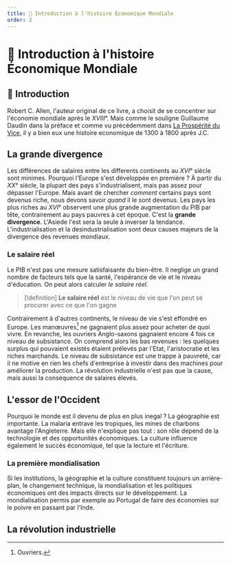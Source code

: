 ```yaml
---
title: 📗 Introduction à l'histoire Économique Mondiale
order: 3
---
```

<!--
COMMENTAIRE POUR LES ÉDITEURS
——————————————————-
La structure de cette fiche n'est pas encore parfaite. Je cherche toujours un certain équilibre avec les émojis, la syntaxe, etc.
Si vous souhaitez participer à la rédaction de fiches, donnez moi votre avis ! J'aimerais bien trouver une façon relativement uniforme d'écrire.

Ce commentaire ne sera pas affiché sur la page (sauf en mode édition).
-->

# 📗 Introduction à l'histoire Économique Mondiale

## 📌 Introduction

Robert C. Allen, l'auteur original de ce livre, a choisit de se concentrer sur l'économie mondiale après le $XVIII$°. Mais comme le souligne Guillaume Daudin dans la préface et comme vu précédemment dans [La Prospérité du Vice](./la-prosperite-du-vice), il y a bien eux une histoire economique de 1300 à 1800 après J.C.

## La grande divergence

Les différences de salaires entre les differents continents au $XVI$° siècle sont minimes. Pourquoi l'Europe s'est développée en première ? À partir du $XX$° siècle, la plupart des pays s'industrialisent, mais pas assez pour dépasser l'Europe. Mais avant de chercher *comment* certains pays sont devenus riche, nous devons savoir *quand* il le sont devenus. Les pays les plus riches au $XVI$° observent une plus grande augmentation du PIB par tête, contrairement au pays pauvres à cet époque. C'est la **grande divergence**. L'Asiede l'est sera la seule à inverser la tendance. L'industrialisation et la desindustrialisation sont deux causes majeurs de la divergence des revenues mondiaux. 

### Le salaire réel

Le PIB n'est pas une mesure satisfaisante du bien-être. Il neglige un grand nombre de facteurs tels que la santé, l'espérance de vie et le niveau d'éducation. On peut alors calculer *le salaire réel*.

> [!definition]
> **Le salaire réel** est le niveau de vie que l'on peut se procurer avec ce que l'on gagne

Contrairement à d'autres continents, le niveau de vie s'est effondré en Europe. Les manœuvres[^1] ne gagnaient plus assez pour acheter de quoi vivre. En revanche, les ouvriers Anglo-saxons gagnaient encore 4 fois ce niveau de subsistance. On comprend alors les bas revenues : les quelques surplus qui pouvaient existés étaient prélevés par l'Etat, l'aristocratie et les riches marchands. Le niveau de subsistance est une trappe à pauvreté, car il ne motive en rien les chefs d'entreprise à investir dans des machines pour améliorer la production. La révolution industrielle n'est pas que la cause, mais aussi la conséquence de salaires élevés.

## L'essor de l'Occident 

Pourquoi le monde est il devenu de plus en plus inegal ? La géographie est importante. La malaria entrave les tropiques, les mines de charbons avantage l'Angleterre. Mais elle n'explique pas tout : son rôle depend de la technologie et des opportunités économiques. La culture influence également le succès économique, tel que la lecture et l'écriture.
### La première mondialisation

Si les institutions, la géographie et la culture constituent toujours un arrière-plan, le changement technique, la mondialisation et les politiques économiques ont des impacts directs sur le développement. La mondialisation permis par exemple au Portugal de faire des économies sur le poivre en passant par l'Inde.

## La révolution industrielle

[^1]: Ouvriers.
